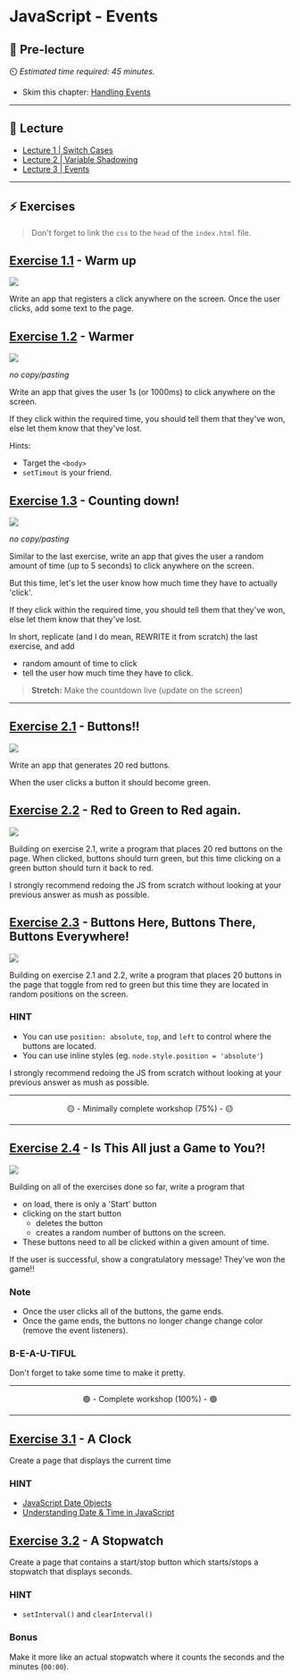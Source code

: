 # JavaScript - Events

## 🦊 Pre-lecture

⏲️ _Estimated time required: 45 minutes._

- Skim this chapter: [Handling Events](https://eloquentjavascript.net/15_event.html)

---

## 🦉 Lecture

- [Lecture 1 | Switch Cases](./lecture/lecture-1-switch-cases.md)
- [Lecture 2 | Variable Shadowing](./lecture/lecture-2-variable-shadowing.md)
- [Lecture 3 | Events](./lecture/lecture-3-events.md)

---

## ⚡ Exercises

> Don't forget to link the `css` to the `head` of the `index.html` file.

## [Exercise 1.1](./workshop/exercise-1.1) - Warm up

<img src="./lecture/assets/exercise-1.0.gif" />

Write an app that registers a click anywhere on the screen.
Once the user clicks, add some text to the page.

## [Exercise 1.2](./workshop/exercise-1.2) - Warmer

<img src="./lecture/assets/exercise-1.1.gif" />

_no copy/pasting_

Write an app that gives the user 1s (or 1000ms) to click anywhere on the screen.

If they click within the required time, you should tell them that they've won,
else let them know that they've lost.

Hints:

- Target the `<body>`
- `setTimout` is your friend.

## [Exercise 1.3](./workshop/exercise-1.3) - Counting down!

<img src="./lecture/assets/exercise-1.2.gif" />

_no copy/pasting_

Similar to the last exercise, write an app that gives the user
a random amount of time (up to 5 seconds) to click anywhere on the screen.

But this time, let's let the user know how much time they have to actually 'click'.

If they click within the required time, you should tell them that they've won,
else let them know that they've lost.

In short, replicate (and I do mean, REWRITE it from scratch) the last exercise, and add

- random amount of time to click
- tell the user how much time they have to click.

> **Stretch:** Make the countdown live (update on the screen)

---

## [Exercise 2.1](./workshop/exercise-2.1) - Buttons!!

<img src="./lecture/assets/exercise-2.1.gif" />

Write an app that generates 20 red buttons.

When the user clicks a button it should become green.

## [Exercise 2.2](./workshop/exercise-2.2) - Red to Green to Red again.

<img src="./lecture/assets/exercise-2.2.gif" />

Building on exercise 2.1, write a program that places 20 red buttons on the page. When clicked, buttons should turn green, but this time clicking on a green button should turn it back to red.

I strongly recommend redoing the JS from scratch without looking at your previous answer as mush as possible.

## [Exercise 2.3](./workshop/exercise-2.3) - Buttons Here, Buttons There, Buttons Everywhere!

<img src="./lecture/assets/exercise-2.3.gif" />

Building on exercise 2.1 and 2.2, write a program that places 20 buttons in the page that toggle from red to green but this time they are located in random positions on the screen.

### HINT

- You can use `position: absolute`, `top`, and `left` to control where the buttons are located.
- You can use inline styles (eg. `node.style.position = 'absolute'`)

I strongly recommend redoing the JS from scratch without looking at your previous answer as mush as possible.

---

<center>🟡 - Minimally complete workshop (75%) - 🟡</center>

---

## [Exercise 2.4](./workshop/exercise-2.4) - Is This All just a Game to You?!

<img src="./lecture/assets/exercise-2.4.gif" />

Building on all of the exercises done so far, write a program that

- on load, there is only a 'Start' button
- clicking on the start button
  - deletes the button
  - creates a random number of buttons on the screen.
- These buttons need to all be clicked within a given amount of time.

If the user is successful, show a congratulatory message! They've won the game!!

### Note

- Once the user clicks all of the buttons, the game ends.
- Once the game ends, the buttons no longer change change color (remove the event listeners).

### B-E-A-U-TIFUL

Don't forget to take some time to make it pretty.

---

<center>🟢 - Complete workshop (100%) - 🟢</center>

---

## [Exercise 3.1](./workshop/exercise-3.1) - A Clock

Create a page that displays the current time

### HINT

- [JavaScript Date Objects](https://www.w3schools.com/js/js_dates.asp)
- [Understanding Date & Time in JavaScript](https://www.digitalocean.com/community/tutorials/understanding-date-and-time-in-javascript)

## [Exercise 3.2](./workshop/exercise-3.2) - A Stopwatch

Create a page that contains a start/stop button which starts/stops a stopwatch that displays seconds.

### HINT

- `setInterval()` and `clearInterval()`

### Bonus

Make it more like an actual stopwatch where it counts the seconds and the minutes (`00:00`).
